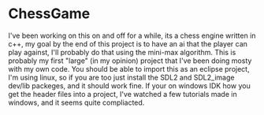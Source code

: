 # ChessGame

I've been working on this on and off for a while, its a chess engine written in c++, my goal by the end of this project is to have an ai that the player can play against, I'll probably do that using the mini-max algorithm. This is probably my first "large" (in my opinion) project that I've been doing mosty with my own code. You should be able to import this as an eclipse project, I'm using linux, so if you are too just install the SDL2 and SDL2_image dev/lib packeges, and it should work fine. If your on windows IDK how you get the header files into a project, I've watched a few tutorials made in windows, and it seems quite compliacted.
